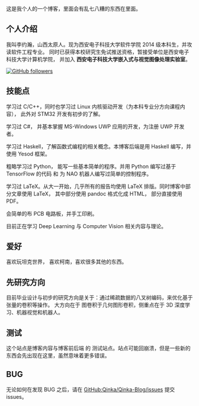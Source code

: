这是我个人的一个博客，里面会有乱七八糟的东西在里面。

## 个人介绍

我叫李约瀚，山西太原人。现为西安电子科技大学软件学院 2014 级本科生，并攻读软件工程专业。
同时已获得本校研究生免试推送资格，暂接受单位是西安电子科技大学计算机学院，
并加入 **西安电子科技大学嵌入式与视觉图像处理实验室**。

[![GitHub followers](https://img.shields.io/github/followers/Qinka.svg?style=social&label=Follow)](https://github.com/Qinka)

## 技能点

学习过 C/C++，同时也学习过 Linux 内核驱动开发（为本科专业分方向课程内容），
此外对 STM32 开发有初步的了解。

学习过 C#， 并基本掌握 MS-Windows UWP 应用的开发，为注册 UWP 开发者。

学习过 Haskell，了解函数式编程的相关概念。本博客后端是用 Haskell 编写，并使用 Yesod 框架。

粗略学习过 Python， 能写一些基本简单的程序。并用 Python 编写过基于 TensorFlow 的代码
和 为 NAO 机器人编写过简单的控制程序。

学习过 LaTeX。从大一开始，几乎所有的报告均使用 LaTeX 排版。同时博客中部分文章使用 LaTeX，
其中部分使用 pandoc 格式化成 HTML， 部分直接使用 PDF。

会简单的布 PCB 电路板，并手工印刷。

目前正在学习 Deep Learning 与 Computer Vision 相关内容与理论。

## 爱好

喜欢玩坦克世界， 喜欢柯南，喜欢很多其他的东西。

## 先研究方向

目前毕业设计与初步的研究方向是关于：通过稀疏数据的八叉树编码，来优化基于张量的卷积等操作。
大方向在于 图卷积于几何图形卷积，侧重点在于 3D 深度学习、机器视觉和机器人。

## 测试

这个站点是博客内容与博客前后端 的 测试站点。站点可能回崩溃，但是一些新的东西会先出现在这里，虽然意味着更多错误。

## BUG

无论如何在发现 BUG 之后，请在 [GitHub:Qinka/Qinka-Blog/issues](https://github.com/Qinka/Qinka-Blog/issues?q=is%3Aopen+is%3Aissue)
提交 issues。
